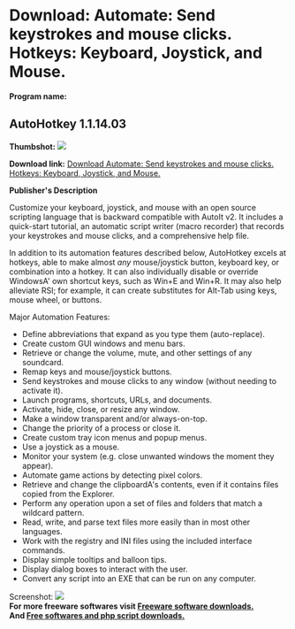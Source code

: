 # Download: Automate: Send keystrokes and mouse clicks. Hotkeys: Keyboard, Joystick, and Mouse.

**Program name:**

## AutoHotkey 1.1.14.03

  
**Thumbshot:** ![](http://www.freewarefiles.com/screenshot/autohotkey_md.jpg)   
  
**Download link:** [Download Automate: Send keystrokes and mouse clicks. Hotkeys: Keyboard, Joystick, and Mouse.](http://freesoftwares.boysofts.com/AutoHotkey_program_8568.html)  
  


**Publisher's Description**  
  


Customize your keyboard, joystick, and mouse with an open source scripting language that is backward compatible with AutoIt v2. It includes a quick-start tutorial, an automatic script writer (macro recorder) that records your keystrokes and mouse clicks, and a comprehensive help file. 

In addition to its automation features described below, AutoHotkey excels at hotkeys, able to make almost *any* mouse/joystick button, keyboard key, or combination into a hotkey. It can also individually disable or override WindowsA' own shortcut keys, such as Win+E and Win+R. It may also help alleviate RSI; for example, it can create substitutes for Alt-Tab using keys, mouse wheel, or buttons.

Major Automation Features:

  * Define abbreviations that expand as you type them (auto-replace). 
  * Create custom GUI windows and menu bars. 
  * Retrieve or change the volume, mute, and other settings of any soundcard. 
  * Remap keys and mouse/joystick buttons. 
  * Send keystrokes and mouse clicks to any window (without needing to activate it). 
  * Launch programs, shortcuts, URLs, and documents. 
  * Activate, hide, close, or resize any window. 
  * Make a window transparent and/or always-on-top. 
  * Change the priority of a process or close it. 
  * Create custom tray icon menus and popup menus. 
  * Use a joystick as a mouse. 
  * Monitor your system (e.g. close unwanted windows the moment they appear). 
  * Automate game actions by detecting pixel colors. 
  * Retrieve and change the clipboardA's contents, even if it contains files copied from the Explorer. 
  * Perform any operation upon a set of files and folders that match a wildcard pattern. 
  * Read, write, and parse text files more easily than in most other languages. 
  * Work with the registry and INI files using the included interface commands. 
  * Display simple tooltips and balloon tips. 
  * Display dialog boxes to interact with the user. 
  * Convert any script into an EXE that can be run on any computer. 

  
  
Screenshot: ![](http://www.freewarefiles.com/screenshot/autohotkey.jpg)   
**For more freeware softwares visit [Freeware software downloads.](http://freesoftwares.boysofts.com/)**   
**And [Free softwares and php script downloads.](http://www.boysofts.com/)**
